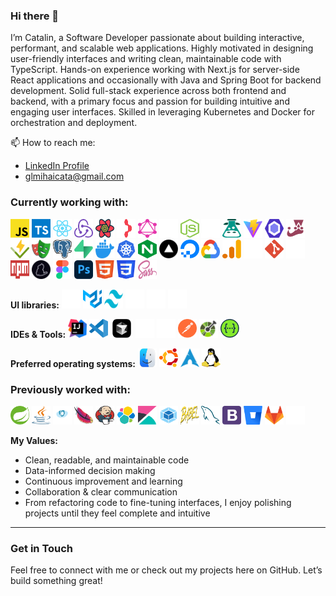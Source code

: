### Hi there 👋
I’m Catalin, a Software Developer passionate about building interactive, performant, and scalable web applications. Highly motivated in designing user-friendly interfaces and writing clean, maintainable code with TypeScript. Hands-on experience working with Next.js for server-side React applications and occasionally with Java and Spring Boot for backend development. Solid full-stack experience across both frontend and backend, with a primary focus and passion for building intuitive and engaging user interfaces. Skilled in leveraging Kubernetes and Docker for orchestration and deployment.

  📫 How to reach me: 
  -   <a href="https://www.linkedin.com/in/catalin-glavan">LinkedIn Profile</a>
  -   <a href="mailto:glmihaicata@gmail.com">glmihaicata@gmail.com</a>

### Currently working with:
<a href="#" title="Javascript"><img width="30" height="30" src="icons/javascript.svg"/></a>
<a href="#" title="Typescript"><img width="30" height="30" src="icons/typescript.svg"/></a>
<a href="#" title="React"><img width="30" height="30" src="icons/reactjs.svg"/></a>
<a href="#" title="Redux"><img width="30" height="30" src="icons/redux.svg"/></a>
<a href="#" title="React Query"><img width="30" height="30" src="icons/reactquery.svg"/></a>
<a href="#" title="React Router"><img width="30" height="30" src="icons/reactrouter.svg"/></a>
<a href="#" title="GraphQL"><img width="30" height="30" src="icons/graphql.svg"/></a>
<a href="#" title="Next.js"><img width="30" height="30" src="icons/nextjs.svg"/></a>
<a href="#" title="Node.js"><img width="30" height="30" src="icons/nodejs.svg"/></a>
<a href="#" title="Express.js"><img width="30" height="30" src="icons/expressjs.svg"/></a>
<a href="#" title="i18next"><img width="30" height="30" src="icons/i18next.svg"/></a>
<a href="#" title="Vite"><img width="30" height="30" src="icons/vitejs.svg"/></a>
<a href="#" title="ESLint"><img width="30" height="30" src="icons/eslint.svg"/></a>
<a href="#" title="Jest"><img width="30" height="30" src="icons/jest.svg"/></a>
<a href="#" title="Vitest"><img width="30" height="30" src="icons/vitest.svg"/></a>
<a href="#" title="Playwright"><img width="30" height="30" src="icons/playwright.svg"/></a>
<a href="#" title="PostgreSQL"><img width="30" height="30" src="icons/postgresql.svg"/></a>
<a href="#" title="Supabase"><img width="30" height="30" src="icons/supabase.svg"/></a>
<a href="#" title="Docker"><img width="30" height="30" src="icons/docker.svg"/></a>
<a href="#" title="Kubernetes"><img width="30" height="30" src="icons/kubernetes.svg"/></a>
<a href="#" title="NGINX"><img width="30" height="30" src="icons/nginx.svg"/></a>
<a href="#" title="Vercel"><img width="30" height="30" src="icons/vercel.svg"/></a>
<a href="#" title="Digital Ocean"><img width="30" height="30" src="icons/digitalocean.svg"/></a>
<a href="#" title="Google Cloud"><img width="30" height="30" src="icons/gcloud.svg"/></a>
<a href="#" title="Google Data Studio"><img width="30" height="30" src="icons/analytics.svg"/></a>
<a href="#" title="Datadog"><img width="30" height="30" src="icons/datadog.svg"/></a>
<a href="#" title="Git"><img width="30" height="30" src="icons/git.svg"/></a>
<a href="#" title="GitHub"><img width="30" height="30" src="icons/github.svg"/></a>
<a href="#" title="NPM"><img width="30" height="30" src="icons/npm2.svg"/></a>
<a href="#" title="Yarn"><img width="30" height="30" src="icons/yarn.svg"/></a>
<a href="#" title="Figma"><img width="30" height="30" src="icons/figma.svg"/></a>
<a href="#" title="Adobe Photoshop"><img width="30" height="30" src="icons/ps.svg"/></a>
<a href="#" title="HTML5"><img width="30" height="30" src="icons/html5.svg"/></a>
<a href="#" title="CSS3"><img width="30" height="30" src="icons/css3.svg"/></a>
<a href="#" title="Sass"><img width="30" height="30" src="icons/sass.svg"/></a>

**UI libraries:**
<a href="#" title="Bootstrap 5"><img width="30" height="30" src="icons/bootstrap5.svg"/></a>
<a href="#" title="Material UI"><img width="30" height="30" src="icons/materialui.svg"/></a>
<a href="#" title="Tailwind CSS"><img width="30" height="30" src="icons/tailwindcss.svg"/></a>
<a href="#" title="Radix UI"><img width="30" height="30" src="icons/radixui.svg"/></a>
<a href="#" title="Shadcn UI"><img width="30" height="30" src="icons/shadcnui.svg"/></a>
<a href="#" title="Framer"><img width="30" height="30" src="icons/framer.svg"/></a>


**IDEs & Tools:**
<a href="#" title="IntelliJ Ultimate"><img width="30" height="30" src="icons/intellij.svg"/></a>
<a href="#" title="Visual Studio Code"><img width="30" height="30" src="icons/vscode.svg"/></a>
<a href="#" title="Cursor AI"><img height="30" src="icons/cursorai.svg"/></a>
<a href="#" title="GitHub Copilot"><img width="30" height="30" src="icons/copilotgithub.svg"/></a>
<a href="#" title="OpenAI"><img width="30" height="30" src="icons/openai.svg"/></a>
<a href="#" title="Postman"><img width="30" height="30" src="icons/postman.svg"/></a>
<a href="#" title="OpenAPI"><img height="30" src="icons/openapi.svg"/></a>
<a href="#" title="Swagger"><img width="30" height="30" src="icons/swagger.svg"/></a>

**Preferred operating systems:**
<a href="#" title="Mac OS"><img width="30" height="30" src="icons/macos.svg"/></a>
<a href="#" title="Ubuntu"><img width="30" height="30" src="icons/ubuntu.svg"/></a>
<a href="#" title="Arch Linux"><img width="30" height="30" src="icons/archlinux.svg"/></a>
<a href="#" title="Linux"><img width="30" height="30" src="icons/linux.svg"/></a>

### Previously worked with:
<a href="#" title="Spring"><img width="30" height="30" src="icons/spring.svg"/></a>
<a href="#" title="Java"><img width="30" height="30" src="icons/java.svg"/></a>
<a href="#" title="Cassandra"><img width="30" height="30" src="icons/cassandradb.svg"/></a>
<a href="#" title="Apache"><img width="30" height="30" src="icons/apache.svg"/></a>
<a href="#" title="Jenkins"><img width="30" height="30" src="icons/jenkins.svg"/></a>
<a href="#" title="Elastic"><img width="30" height="30" src="icons/elastic.svg"/></a>
<a href="#" title="Kibana"><img width="30" height="30" src="icons/kibana.svg"/></a>
<a href="#" title="Webpack"><img width="30" height="30" src="icons/webpack.svg"/></a>
<a href="#" title="Babel"><img width="30" height="30" src="icons/babel.svg"/></a>
<a href="#" title="MySQL"><img width="30" height="30" src="icons/mysql.svg"/></a>
<a href="#" title="Bootstrap 4"><img width="30" height="30" src="icons/bootstrap4.svg"/></a>
<a href="#" title="Bitbucket"><img width="30" height="30" src="icons/bitbucket.svg"/></a>
<a href="#" title="GitLab"><img width="30" height="30" src="icons/gitlab.svg"/></a>
<a href="#" title="Bash"><img width="30" height="30" src="icons/bash.svg"/></a>

**My Values:**
- Clean, readable, and maintainable code
- Data-informed decision making
- Continuous improvement and learning
- Collaboration & clear communication
- From refactoring code to fine-tuning interfaces, I enjoy polishing projects until they feel complete and intuitive

---

### Get in Touch
Feel free to connect with me or check out my projects here on GitHub. Let’s build something great!

